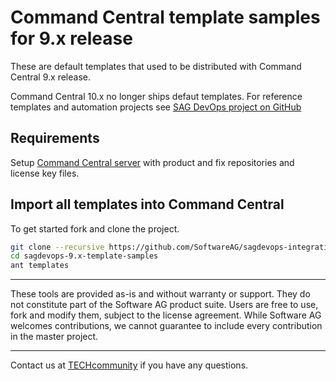 # Command Central template samples for 9.x release

These are default templates that used to be distributed with Command Central 9.x release.

Command Central 10.x no longer ships defaut templates. For reference templates and automation projects see [SAG DevOps project on GitHub](https://github.com/SoftwareAG/)

## Requirements

Setup [Command Central server](https://github.com/SoftwareAG/sagdevops-cc-server) with product and fix
repositories and license key files.

## Import all templates into Command Central

To get started fork and clone the project.

```bash
git clone --recursive https://github.com/SoftwareAG/sagdevops-integrationserver.git
cd sagdevops-9.x-template-samples
ant templates
```

______________________
These tools are provided as-is and without warranty or support. They do not constitute part of the Software AG product suite. Users are free to use, fork and modify them, subject to the license agreement. While Software AG welcomes contributions, we cannot guarantee to include every contribution in the master project.
_____________
Contact us at [TECHcommunity](mailto:technologycommunity@softwareag.com?subject=Github/SoftwareAG) if you have any questions.
